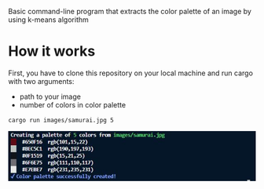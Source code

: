 Basic command-line program that extracts the color palette of an image by using k-means algorithm

# How it works

First, you have to clone this repository on your local machine and run cargo with two arguments:

- path to your image
- number of colors in color palette

```bash
cargo run images/samurai.jpg 5
```

![samurai](https://github.com/AkifhanIlgaz/color-palette-generator/blob/master/images/output/samurai.JPG)
